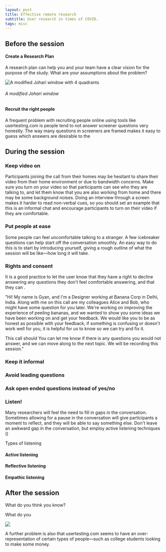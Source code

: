 ```yaml
---
layout: post
title: Effective remote research
subtitle: User research in times of COVID.
tags: misc
---
```


## Before the session


#### Create a Research Plan
A research plan can help you and your team have a clear vision for the purpose of the study. What are your assumptions about the problem?

![A modified Johari window with 4 quadrants](https://gyanl.com/assets/quadrants.png)
###### A modified Johari window

#### Recruit the right people
A frequent problem with recruiting people online using tools like usertesting.com is people tend to not answer screener questions very honestly. The way many questions in screeners are framed makes it easy to guess which answers are desirable to the

## During the session

### Keep video on
Participants joining the call from their homes may be hesitant to share their video from their home environment or due to bandwidth concerns. Make sure you turn on your video so that participants can see who they are talking to, and let them know that you are also working from home and there may be some background noises. Doing an interview through a screen makes it harder to read non-verbal cues, so you should set an example that this is an informal chat and encourage participants to turn on their video if they are comfortable.

### Put people at ease
Some people can feel uncomfortable talking to a stranger. A few icebreaker questions can help start off the conversation smoothly. An easy way to do this is to start by introducing yourself, giving a rough outline of what the session will be like—how long it will take.

### Rights and consent
It is a good practice to let the user know that they have a right to decline answering any questions they don't feel comfortable answering, and that they can .

"Hi! My name is Gyan, and I'm a Designer working at Banana Corp in Delhi, India. Along with me on this call are my colleagues Alice and Bob, who might have some question for you later. We're working on improving the experience of peeling bananas, and we wanted to show you some ideas we have been working on and get your feedback. We would like you to be as honest as possible with your feedback, if something is confusing or doesn't work well for you, it is helpful for us to know so we can try and fix it.

This call should You can let me know if there is any questions you would not answer, and we can move along to the next topic. We will be recording this session."

### Keep it informal


### Avoid leading questions


### Ask open ended questions instead of yes/no

### Listen!
Many researchers will feel the need to fill in gaps in the conversation. Sometimes allowing for a pause in the conversation will give participants a moment to reflect, and they will be able to say something else. Don't leave an awkward gap in the conversation, but employ active listening techniques ()

Types of listening
#### Active listening

#### Reflective listening

#### Empathic listening

## After the session


What do you think you know?

What do you

<img src="lifewiseadvisors.com/wp-content/uploads/2017/04/unknown-unknown-quadrant.png">





A further problem is also that usertesting.com seems to have an over-representation of certain types of people—such as college students looking to make some money.

